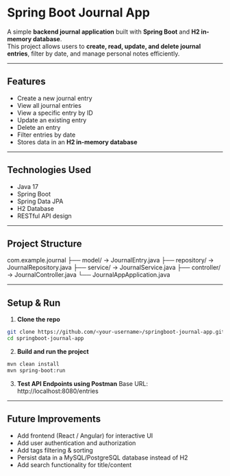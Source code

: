 # Spring Boot Journal App

A simple **backend journal application** built with **Spring Boot** and **H2 in-memory database**.  
This project allows users to **create, read, update, and delete journal entries**, filter by date, and manage personal notes efficiently.

---

## Features

- Create a new journal entry  
- View all journal entries  
- View a specific entry by ID  
- Update an existing entry  
- Delete an entry  
- Filter entries by date  
- Stores data in an **H2 in-memory database**  

---

## Technologies Used

- Java 17  
- Spring Boot  
- Spring Data JPA  
- H2 Database  
- RESTful API design  

---

## Project Structure
com.example.journal
├── model/ → JournalEntry.java
├── repository/ → JournalRepository.java
├── service/ → JournalService.java
├── controller/ → JournalController.java
└── JournalAppApplication.java


---

## Setup & Run

1. **Clone the repo**
```bash
git clone https://github.com/<your-username>/springboot-journal-app.git
cd springboot-journal-app
```
2. **Build and run the project**
```bash
mvn clean install
mvn spring-boot:run
```
3. **Test API Endpoints using Postman**
Base URL: http://localhost:8080/entries

---

## Future Improvements
- Add frontend (React / Angular) for interactive UI
- Add user authentication and authorization
- Add tags filtering & sorting
- Persist data in a MySQL/PostgreSQL database instead of H2
- Add search functionality for title/content
